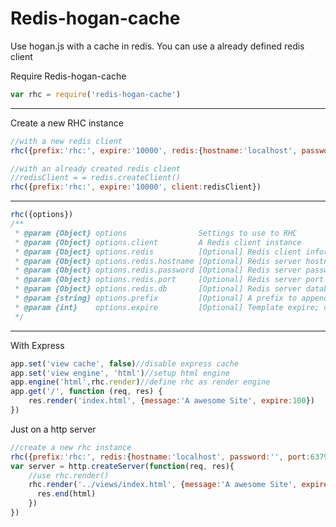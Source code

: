 # Redis-hogan-cache
Use hogan.js with a cache in redis. You can use a already defined redis client

Require Redis-hogan-cache
```javascript
var rhc = require('redis-hogan-cache')
```

---

Create a new RHC instance
```javascript
//with a new redis client
rhc({prefix:'rhc:', expire:'10000', redis:{hostname:'localhost', password:'', port:6379, db:0}})

//with an already created redis client
//redisClient = = redis.createClient()
rhc({prefix:'rhc:', expire:'10000', client:redisClient})
```

---

```javascript
rhc({options})
/**
 * @param {Object} options                Settings to use to RHC
 * @param {Object} options.client         A Redis client instance
 * @param {Object} options.redis          [Optional] Redis client information, if options.client not used 
 * @param {Object} options.redis.hostname [Optional] Redis server hostname
 * @param {Object} options.redis.password [Optional] Redis server password
 * @param {Object} options.redis.port     [Optional] Redis server port
 * @param {Object} options.redis.db       [Optional] Redis server database; dafault: `1`
 * @param {string} options.prefix         [Optional] A prefix to append to key names in Redis; default: `rhc:`
 * @param {int}    options.expire         [Optional] Template expire; default: `never`
 */
```

---

With Express

```javascript
app.set('view cache', false)//disable express cache
app.set('view engine', 'html')//setup html engine
app.engine('html',rhc.render)//define rhc as render engine
app.get('/', function (req, res) {
    res.render('index.html', {message:'A awesome Site', expire:100})
})
```

Just on a http server
```javascript
//create a new rhc instance
rhc({prefix:'rhc:', redis:{hostname:'localhost', password:'', port:6379, db:0}})
var server = http.createServer(function(req, res){
    //use rhc.render()
    rhc.render('../views/index.html', {message:'A awesome Site', expire:100}, function(err, html){
      res.end(html) 
    })
})
```
